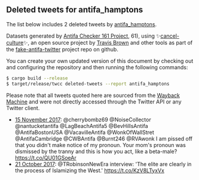 ## Deleted tweets for antifa_hamptons

The list below includes 2 deleted tweets by
[antifa_hamptons](https://twitter.com/antifa_hamptons).



Datasets generated by [Antifa Checker 161 Project](https://twitter.com/antifacheck161), 61), using ✨[cancel-culture](https://github.com/travisbrown/cancel-culture)✨, an open source project by 
[Travis Brown](https://twitter.com/travisbrown) and other tools as part of the 
[fake-antifa-twitter](https://github.com/antifacheck161/fake-antifa-twitter) project repo on github.

You can create your own updated version of this document by checking out and configuring the
repository and then running the following commands:

```bash
$ cargo build --release
$ target/release/twcc deleted-tweets --report antifa_hamptons
```

Please note that all tweets quoted here are sourced from the
[Wayback Machine](https://web.archive.org) and were not directly accessed through the Twitter API or
any Twitter client.

* [15 November 2017](https://web.archive.org/web/20171115034408/https://twitter.com/antifa_hamptons/status/930642548246192128): @cherrybombz69 @NoiseCollector @nantucketantifa @LagBeachAntifa5 @BevHillsAntifa @AntifaBostonUSA @VacavilleAntifa @WonkOfWallStret @AntifaCambridge @CWBAntifa @Burnt246 @RVAwonk I am pissed off that you didn't make notice of my pronoun. Your mom's pronoun was dismissed by the tranny and this is how you act, like a beta-male? https://t.co/QU01GSoeAr <!--930642548246192128-->
* [21 October 2017](https://web.archive.org/web/20171021204633/https://twitter.com/antifa_hamptons/status/921840151185178624): @TRobinsonNewEra interview: 'The elite are clearly in the process of Islamizing the West.' https://t.co/KzV8LTyxVx <!--921840151185178624-->
